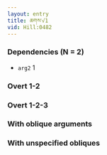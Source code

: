 ```yaml
---
layout: entry
title: ཆགས་√1
vid: Hill:0482
---
```

### Dependencies (N = 2)
* `arg2` 1


### Overt 1-2


### Overt 1-2-3


### With oblique arguments


### With unspecified obliques
